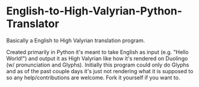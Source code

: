 # English-to-High-Valyrian-Python-Translator
Basically a English to High Valyrian translation program.

Created primarily in Python it's meant to take English as input (e.g. "Hello World!") and output it as High Valyrian like how it's rendered on Duolingo (w/ pronunciation and Glyphs).
Initially this program could only do Glyphs and as of the past couple days it's just not rendering what it is supposed to so any help/contributions are welcome.
Fork it yourself if you want to.

